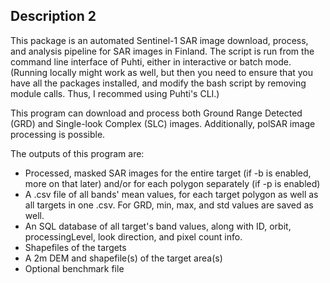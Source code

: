## Description 2
This package is an automated Sentinel-1 SAR image download, process, and analysis pipeline for SAR images in Finland. The script is run from the command line interface of Puhti, either in interactive or batch mode. (Running locally might work as well, but then you need to ensure that you have all the packages installed, and modify the bash script by removing module calls. Thus, I recommed using Puhti's CLI.) 

This program can download and process both Ground Range Detected (GRD) and Single-look Complex (SLC) images. Additionally, polSAR image processing is possible.

The outputs of this program are:
- Processed, masked SAR images for the entire target (if -b is enabled, more on that later) and/or for each polygon separately (if -p is enabled)
- A .csv file of all bands' mean values, for each target polygon as well as all targets in one .csv. For GRD, min, max, and std values are saved as well.
- An SQL database of all target's band values, along with ID, orbit, processingLevel, look direction, and pixel count info.
- Shapefiles of the targets
- A 2m DEM and shapefile(s) of the target area(s)
- Optional benchmark file